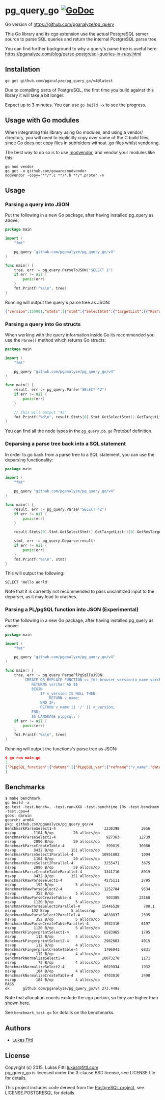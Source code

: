 # pg_query_go [![GoDoc](https://godoc.org/github.com/pganalyze/pg_query_go/v4?status.svg)](https://godoc.org/github.com/pganalyze/pg_query_go/v4)

Go version of https://github.com/pganalyze/pg_query

This Go library and its cgo extension use the actual PostgreSQL server source to parse SQL queries and return the internal PostgreSQL parse tree.

You can find further background to why a query's parse tree is useful here: https://pganalyze.com/blog/parse-postgresql-queries-in-ruby.html


## Installation

```
go get github.com/pganalyze/pg_query_go/v4@latest
```

Due to compiling parts of PostgreSQL, the first time you build against this library it will take a bit longer.

Expect up to 3 minutes. You can use `go build -x` to see the progress.

## Usage with Go modules

When integrating this library using Go modules, and using a vendor/ directory,
you will need to explicitly copy over some of the C build files, since Go does
not copy files in subfolders without .go files whilst vendoring.

The best way to do so is to use [modvendor](https://github.com/goware/modvendor),
and vendor your modules like this:

```
go mod vendor
go get -u github.com/goware/modvendor
modvendor -copy="**/*.c **/*.h **/*.proto" -v
```

## Usage

### Parsing a query into JSON

Put the following in a new Go package, after having installed pg_query as above:

```go
package main

import (
	"fmt"

	pg_query "github.com/pganalyze/pg_query_go/v4"
)

func main() {
	tree, err := pg_query.ParseToJSON("SELECT 1")
	if err != nil {
		panic(err)
	}
	fmt.Printf("%s\n", tree)
}
```

Running will output the query's parse tree as JSON:

```json
{"version":150001,"stmts":[{"stmt":{"SelectStmt":{"targetList":[{"ResTarget":{"val":{"A_Const":{"ival":{"ival":1},"location":7}},"location":7}}],"limitOption":"LIMIT_OPTION_DEFAULT","op":"SETOP_NONE"}}}]}
```

### Parsing a query into Go structs

When working with the query information inside Go its recommended you use the `Parse()` method which returns Go structs:

```go
package main

import (
	"fmt"

	pg_query "github.com/pganalyze/pg_query_go/v4"
)

func main() {
	result, err := pg_query.Parse("SELECT 42")
	if err != nil {
		panic(err)
	}

	// This will output "42"
	fmt.Printf("%d\n", result.Stmts[0].Stmt.GetSelectStmt().GetTargetList()[0].GetResTarget().GetVal().GetAConst().GetIval().Ival)
}
```

You can find all the node types in the `pg_query.pb.go` Protobuf definition.

### Deparsing a parse tree back into a SQL statement

In order to go back from a parse tree to a SQL statement, you can use the deparsing functionality:

```go
package main

import (
	"fmt"

	pg_query "github.com/pganalyze/pg_query_go/v4"
)

func main() {
	result, err := pg_query.Parse("SELECT 42")
	if err != nil {
		panic(err)
	}

	result.Stmts[0].Stmt.GetSelectStmt().GetTargetList()[0].GetResTarget().Val = pg_query.MakeAConstStrNode("Hello World", -1)

	stmt, err := pg_query.Deparse(result)
	if err != nil {
		panic(err)
	}
	fmt.Printf("%s\n", stmt)
}
```

This will output the following:

```
SELECT 'Hello World'
```

Note that it is currently not recommended to pass unsanitized input to the deparser, as it may lead to crashes.

### Parsing a PL/pgSQL function into JSON (Experimental)

Put the following in a new Go package, after having installed pg_query as above:

```go
package main

import (
	"fmt"

	pg_query "github.com/pganalyze/pg_query_go/v4"
)

func main() {
	tree, err := pg_query.ParsePlPgSqlToJSON(
		`CREATE OR REPLACE FUNCTION cs_fmt_browser_version(v_name varchar, v_version varchar)
  			RETURNS varchar AS $$
  			BEGIN
  			    IF v_version IS NULL THEN
  			        RETURN v_name;
  			    END IF;
  			    RETURN v_name || '/' || v_version;
  			END;
  			$$ LANGUAGE plpgsql;`)
	if err != nil {
		panic(err)
	}
	fmt.Printf("%s\n", tree)
}
```

Running will output the functions's parse tree as JSON:

```json
$ go run main.go
[
{"PLpgSQL_function":{"datums":[{"PLpgSQL_var":{"refname":"v_name","datatype":{"PLpgSQL_type":{"typname":"UNKNOWN"}}}},{"PLpgSQL_var":{"refname":"v_version","datatype":{"PLpgSQL_type":{"typname":"UNKNOWN"}}}},{"PLpgSQL_var":{"refname":"found","datatype":{"PLpgSQL_type":{"typname":"UNKNOWN"}}}}],"action":{"PLpgSQL_stmt_block":{"lineno":2,"body":[{"PLpgSQL_stmt_if":{"lineno":3,"cond":{"PLpgSQL_expr":{"query":"v_version IS NULL"}},"then_body":[{"PLpgSQL_stmt_return":{"lineno":4,"expr":{"PLpgSQL_expr":{"query":"v_name"}}}}]}},{"PLpgSQL_stmt_return":{"lineno":6,"expr":{"PLpgSQL_expr":{"query":"v_name || '/' || v_version"}}}}]}}}}
]
```

## Benchmarks

```
$ make benchmark
go build -a
go test -test.bench=. -test.run=XXX -test.benchtime 10s -test.benchmem -test.cpu=4
goos: darwin
goarch: arm64
pkg: github.com/pganalyze/pg_query_go/v4
BenchmarkParseSelect1-4                  	 3230398	      3656 ns/op	    1104 B/op	      20 allocs/op
BenchmarkParseSelect2-4                  	  927363	     12739 ns/op	    2896 B/op	      59 allocs/op
BenchmarkParseCreateTable-4              	  399819	     30080 ns/op	    8432 B/op	     151 allocs/op
BenchmarkParseSelect1Parallel-4          	10951803	      1094 ns/op	    1104 B/op	      20 allocs/op
BenchmarkParseSelect2Parallel-4          	 3255471	      3675 ns/op	    2896 B/op	      59 allocs/op
BenchmarkParseCreateTableParallel-4      	 1341716	      8919 ns/op	    8432 B/op	     151 allocs/op
BenchmarkRawParseSelect1-4               	 4275111	      2795 ns/op	     192 B/op	       5 allocs/op
BenchmarkRawParseSelect2-4               	 1252704	      9534 ns/op	     352 B/op	       5 allocs/op
BenchmarkRawParseCreateTable-4           	  503385	     23168 ns/op	    1120 B/op	       5 allocs/op
BenchmarkRawParseSelect1Parallel-4       	15446528	       780.1 ns/op	     192 B/op	       5 allocs/op
BenchmarkRawParseSelect2Parallel-4       	 4638837	      2595 ns/op	     352 B/op	       5 allocs/op
BenchmarkRawParseCreateTableParallel-4   	 1932316	      6197 ns/op	    1120 B/op	       5 allocs/op
BenchmarkFingerprintSelect1-4            	 6583965	      1795 ns/op	     112 B/op	       4 allocs/op
BenchmarkFingerprintSelect2-4            	 2962663	      4015 ns/op	     112 B/op	       4 allocs/op
BenchmarkFingerprintCreateTable-4        	 1796041	      6831 ns/op	     112 B/op	       4 allocs/op
BenchmarkNormalizeSelect1-4              	10073278	      1171 ns/op	      72 B/op	       4 allocs/op
BenchmarkNormalizeSelect2-4              	 6029834	      1932 ns/op	     104 B/op	       4 allocs/op
BenchmarkNormalizeCreateTable-4          	 4703816	      2490 ns/op	     184 B/op	       4 allocs/op
PASS
ok  	github.com/pganalyze/pg_query_go/v4	273.449s
```

Note that allocation counts exclude the cgo portion, so they are higher than shown here.

See `benchmark_test.go` for details on the benchmarks.


## Authors

- [Lukas Fittl](mailto:lukas@fittl.com)


## License

Copyright (c) 2015, Lukas Fittl <lukas@fittl.com><br>
pg_query_go is licensed under the 3-clause BSD license, see LICENSE file for details.

This project includes code derived from the [PostgreSQL project](http://www.postgresql.org/),
see LICENSE.POSTGRESQL for details.
